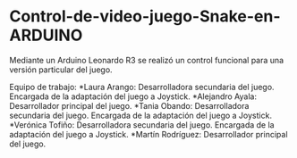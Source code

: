 # Control-de-video-juego-Snake-en-ARDUINO
Mediante un Arduino Leonardo R3 se realizó un control funcional para una versión particular del juego.

Equipo de trabajo:
                *Laura Arango: Desarrolladora secundaria del juego. Encargada de la adaptación del juego a Joystick.
                *Alejandro Ayala: Desarrollador principal del juego.
                *Tania Obando: Desarrolladora secundaria del juego. Encargada de la adaptación del juego a Joystick.
                *Verónica Tofiño: Desarrolladora secundaria del juego. Encargada de la adaptación del juego a Joystick.
                *Martín Rodríguez: Desarrollador principal del juego.

